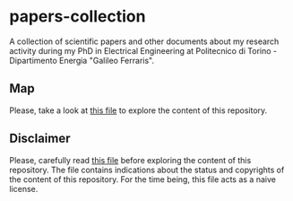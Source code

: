 # papers-collection
A collection of scientific papers and other documents about my research activity during my PhD in Electrical Engineering at Politecnico di Torino - Dipartimento Energia "Galileo Ferraris".

## Map

Please, take a look at [this file](MAP.md) to explore the content of this repository.

## Disclaimer

Please, carefully read [this file](DISCLAIMER.md) before exploring the content of this repository. The file contains indications about the status and copyrights of the content of this repository. For the time being, this file acts as a naive license.
